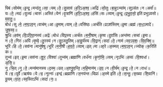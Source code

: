 

  
पिब॑।सोम॑म्।इ॒न्द्र॒।मन्द॑तु।त्वा॒।यम्।ते॒।सु॒साव॑।ह॒रि॒ऽअ॒श्व॒।अद्रिः॑।सो॒तुः।बा॒हुऽभ्या॑म्।सुऽय॑तः।न।अर्वा॑॥  
यः।ते॒।मदः॑।युज्यः॑।चारुः॑।अस्ति॑।येन॑।वृ॒त्राणि॑।ह॒रि॒ऽअ॒श्व॒।हंसि॑।सः।त्वाम्।इ॒न्द्र॒।प्र॒भु॒व॒सो॒ इति॑ प्रभुऽवसो।म॒म॒त्तु॒॥  
बोध॑।सु।मे॒।म॒घ॒ऽव॒न्।वाच॑म्।आ।इ॒माम्।याम्।ते॒।वसि॑ष्ठः।अर्च॑ति।प्रऽश॑स्तिम्।इ॒मा।ब्रह्म॑।स॒ध॒ऽमादे॑।जु॒ष॒स्व॒॥  
श्रु॒धि।हव॑म्।वि॒ऽपि॒पा॒नस्य॑।अद्रेः॑।बोध॑।विप्र॒स्य।अर्च॑तः।म॒नी॒षाम्।कृ॒ष्व।दुवां॑सि।अन्त॑मा।सचा॑।इ॒मा॥  
न।ते॒।गिरः॑।अपि॑।मृ॒ष्ये॒।तु॒रस्य॑।न।सु॒ऽस्तु॒तिम्।अ॒सु॒र्य॑स्य।वि॒द्वान्।सदा॑।ते॒।नाम॑।स्व॒ऽय॒शः॒।वि॒व॒क्मि॒॥  
भूरि॑।हि।ते॒।सव॑ना।मानु॑षेषु।भूरि॑।म॒नी॒षी।ह॒व॒ते॒।त्वाम्।इत्।मा।आ॒रे।अ॒स्मत्।म॒घ॒ऽव॒न्।ज्योक्।क॒रिति॑ कः॥  
तुभ्य॑।इत्।इ॒मा।सव॑ना।शू॒र॒।विश्वा॑।तुभ्य॑म्।ब्रह्मा॑णि।वर्ध॑ना।कृ॒णो॒मि॒।त्वम्।नृऽभिः॑।हव्यः॑।वि॒श्वधा॑।अ॒सि॒॥  
नु।चि॒त्।नु।ते॒।मन्य॑मानस्य।द॒स्म॒।उत्।अ॒श्नु॒व॒न्ति॒।म॒हि॒मान॑म्।उ॒ग्र॒।न।वी॒र्य॑म्।इ॒न्द्र॒।ते॒।न।राधः॑॥  
ये।च॒।पूर्वे॑।ऋष॑यः।ये।च॒।नूत्नाः॑।इन्द्र॑।ब्रह्मा॑णि।ज॒नय॑न्त।विप्राः॑।अ॒स्मे इति॑।ते॒।स॒न्तु॒।स॒ख्या।शि॒वानि॑।यू॒यम्।पा॒त॒।स्व॒स्तिऽभिः॑।सदा॑।नः॒॥  

